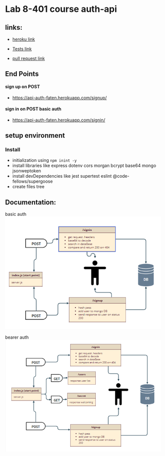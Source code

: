 # Lab 8-401 course auth-api

## links:

- [heroku link](https://api-auth-faten.herokuapp.com/)

- [Tests link](https://github.com/Fatensamman/auth-api/actions)

- [pull request link](https://github.com/Fatensamman/auth-api/pull/2)

## End Points
#### sign up on POST 
-  https://api-auth-faten.herokuapp.com/signup/

#### sign in on POST basic auth
- https://api-auth-faten.herokuapp.com/signin/



## setup  environment

### Install
- initialization using  `npm inint -y`
- install libraries like express dotenv cors morgan bcrypt base64 mongo  jsonweptoken 
- install devDependencies like jest supertest eslint @code-fellows/supergoose
- create files tree


 ## Documentation:
 
 basic auth
 ![uml](3.PNG)
 
 
 
 bearer auth
 ![UML](4.PNG)